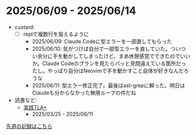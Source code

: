 # 2025/06/09 - 2025/06/14

- custard:
    - [ ] replで複数行を扱えるように
        - 2025/06/09: Claude Codeに型エラーを一部直してもらった
        - 2025/06/10: 気がつけば自分で一部型エラーを直していた。ついつい余分に手を動かしてしまったけど、まあ休憩感覚でできたのでいいか。Claude Codeのプランを見たらパッと見間違えている箇所だったし。やっぱり自分はNeovimで手を動かすこと自体が好きなんだろうな
        - 2025/06/11: 型エラー修正完了。最後はast-grepに頼った。明日はClaudeも分からなかった無限ループの件だね
- 読書など:
    - [実践TLA+](https://www.shoeisha.co.jp/book/detail/9784798169163)
        - 2025/03/25 - 2025/06/11

[先週の記録はこちら](https://github.com/igrep/daily-commits/blob/fb0508e7781153fc1bf0954769d6d5263dd15403/yesterday.md)
